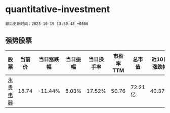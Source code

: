 # quantitative-investment

`最后更新时间：2023-10-19 13:30:48 +0800`

## 强势股票

|股票|当前价|当日涨跌幅|当日振幅|当日换手率|市盈率TTM|总市值|近10日涨跌幅|
|----|----|----|----|----|----|----|----|
|[永贵电器](https://xueqiu.com/S/SZ300351)|18.74|-11.44%|8.03%|17.52%|50.76|72.21亿|40.37%|
